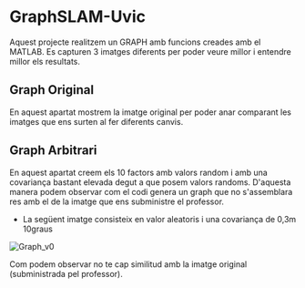 # GraphSLAM-Uvic

Aquest projecte realitzem un GRAPH amb funcions creades amb el MATLAB. Es capturen 3 imatges diferents per poder veure millor i entendre millor els resultats.

## Graph Original

En aquest apartat mostrem la imatge original per poder anar comparant les imatges que ens surten al fer diferents canvis.

## Graph Arbitrari

En aquest apartat creem els 10 factors amb valors random i amb una covariança bastant elevada degut a que posem valors randoms. D'aquesta manera podem observar com el codi genera un graph que no s'assemblara res amb el de la imatge que ens subministre el professor.

- La següent imatge consisteix en valor aleatoris i una covariança de 0,3m 10graus

![Graph_v0](https://user-images.githubusercontent.com/44298622/55278223-bb146d80-5309-11e9-9fef-43bd82541818.jpg)

Com podem observar no te cap similitud amb la imatge original (subministrada pel professor).


